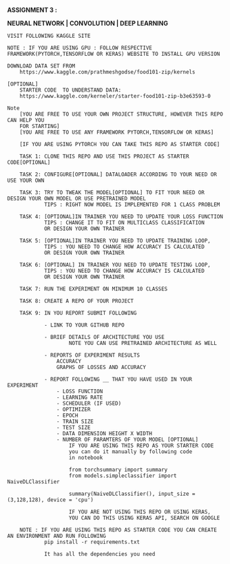 **ASSIGNMENT 3 :** 

**NEURAL NETWORK | CONVOLUTION | DEEP LEARNING**


    VISIT FOLLOWING KAGGLE SITE
    
    NOTE : IF YOU ARE USING GPU : FOLLOW RESPECTIVE FRAMEWORK(PYTORCH,TENSORFLOW OR KERAS) WEBSITE TO INSTALL GPU VERSION
    
    DOWNLOAD DATA SET FROM 
        https://www.kaggle.com/prathmeshgodse/food101-zip/kernels
    
    [OPTIONAL]
        STARTER CODE  TO UNDERSTAND DATA:
        https://www.kaggle.com/kerneler/starter-food101-zip-b3e63593-0
    
    Note
        [YOU ARE FREE TO USE YOUR OWN PROJECT STRUCTURE, HOWEVER THIS REPO CAN HELP YOU
        FOR STARTING]
        [YOU ARE FREE TO USE ANY FRAMEWORK PYTORCH,TENSORFLOW OR KERAS]
        
        [IF YOU ARE USING PYTORCH YOU CAN TAKE THIS REPO AS STARTER CODE]
    
        TASK 1: CLONE THIS REPO AND USE THIS PROJECT AS STARTER CODE[OPTIONAL]
        
        TASK 2: CONFIGURE[OPTIONAL] DATALOADER ACCORDING TO YOUR NEED OR USE YOUR OWN
        
        TASK 3: TRY TO TWEAK THE MODEL[OPTIONAL] TO FIT YOUR NEED OR DESIGN YOUR OWN MODEL OR USE PRETRAINED MODEL
                TIPS : RIGHT NOW MODEL IS IMPLEMENTED FOR 1 CLASS PROBLEM
        
        TASK 4: [OPTIONAL]IN TRAINER YOU NEED TO UPDATE YOUR LOSS FUNCTION
                TIPS : CHANGE IT TO FIT ON MULTICLASS CLASSIFICATION
                OR DESIGN YOUR OWN TRAINER
                
        TASK 5: [OPTIONAL]IN TRAINER YOU NEED TO UPDATE TRAINING LOOP,
                TIPS : YOU NEED TO CHANGE HOW ACCURACY IS CALCULATED
                OR DESIGN YOUR OWN TRAINER
        
        TASK 6: [OPTIONAL] IN TRAINER YOU NEED TO UPDATE TESTING LOOP, 
                TIPS : YOU NEED TO CHANGE HOW ACCURACY IS CALCULATED
                OR DESIGN YOUR OWN TRAINER
        
        TASK 7: RUN THE EXPERIMENT ON MINIMUM 10 CLASSES 
        
        TASK 8: CREATE A REPO OF YOUR PROJECT
        
        TASK 9: IN YOU REPORT SUBMIT FOLLOWING
                
                - LINK TO YOUR GITHUB REPO
                
                - BRIEF DETAILS OF ARCHITECTURE YOU USE
                        NOTE YOU CAN USE PRETRAINED ARCHITECTURE AS WELL
                
                - REPORTS OF EXPERIMENT RESULTS
                    ACCURACY 
                    GRAPHS OF LOSSES AND ACCURACY
                
                - REPORT FOLLOWING __ THAT YOU HAVE USED IN YOUR EXPERIMENT
                    - LOSS FUNCTION
                    - LEARNING RATE
                    - SCHEDULER (IF USED)
                    - OPTIMIZER
                    - EPOCH
                    - TRAIN SIZE
                    - TEST SIZE
                    - DATA DIMENSION HEIGHT X WIDTH
                    - NUMBER OF PARAMTERS OF YOUR MODEL [OPTIONAL]
                        IF YOU ARE USING THIS REPO AS YOUR STARTER CODE
                        you can do it manually by following code
                        in notebook
                        
                        from torchsummary import summary
                        from models.simpleclassifier import NaiveDLClassifier
                        
                        summary(NaiveDLClassifier(), input_size = (3,128,128), device = 'cpu')
                        
                        IF YOU ARE NOT USING THIS REPO OR USING KERAS, 
                        YOU CAN DO THIS USING KERAS API, SEARCH ON GOOGLE
                        
        NOTE : IF YOU ARE USING THIS REPO AS STARTER CODE YOU CAN CREATE AN ENVIRONMENT AND RUN FOLLOWING
                pip install -r requirements.txt
                
                It has all the dependencies you need
                
                      
                
                 
                
                         
        




